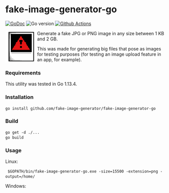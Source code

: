 # fake-image-generator-go
[![GoDoc](https://godoc.org/github.com/fake-image-generator/fake-image-generator-go?status.svg)](https://godoc.org/github.com/fake-image-generator/fake-image-generator-go) ![Go version](https://img.shields.io/github/go-mod/go-version/fake-image-generator/fake-image-generator-go) [![Github Actions](https://img.shields.io/github/workflow/status/fake-image-generator/fake-image-generator-go/Go)](https://github.com/fake-image-generator/fake-image-generator-go/actions?query=workflow%3AGo)



<img align="left" width="100" height="100" src="fake-image-generator.png">

Generate a fake JPG or PNG image in any size between 1 KB and 2 GB.

This was made for generating big files that pose as images for testing purposes (for testing an image upload feature in an app, for example).

### Requirements

This utility was tested in Go 1.13.4.

### Installation

```
go install github.com/fake-image-generator/fake-image-generator-go
```

### Build

```
go get -d ./...
go build
```

### Usage

Linux:

```
 $GOPATH/bin/fake-image-generator-go.exe -size=15500 -extension=png -output=/home/
```

Windows:

```

```

